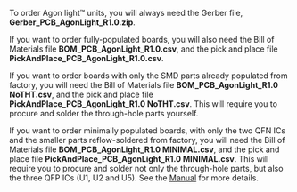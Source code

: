 To order Agon light™ units, you will always need the Gerber file, <b>Gerber_PCB_AgonLight_R1.0.zip</b>.<p>
If you want to order fully-populated boards, you will also need the Bill of Materials file <b>BOM_PCB_AgonLight_R1.0.csv</b>, and the pick and place file <b>PickAndPlace_PCB_AgonLight_R1.0.csv</b>.<p>
If you want to order boards with only the SMD parts already populated from factory, you will need the Bill of Materials file <b>BOM_PCB_AgonLight_R1.0 NoTHT.csv</b>, and the pick and place file <b>PickAndPlace_PCB_AgonLight_R1.0 NoTHT.csv</b>. This will require you to procure and solder the through-hole parts yourself.<p>
If you want to order minimally populated boards, with only the two QFN ICs and the smaller parts reflow-soldered from factory, you will need the Bill of Materials file <b>BOM_PCB_AgonLight_R1.0 MINIMAL.csv</b>, and the pick and place file <b>PickAndPlace_PCB_AgonLight_R1.0 MINIMAL.csv</b>. This will require you to procure and solder not only the through-hole parts, but also the three QFP ICs (U1, U2 and U5). See the <a href="https://github.com/TheByteAttic/AgonLight/blob/main/Agon%20light%20R1.0%20Manual.pdf">Manual</a> for more details.
